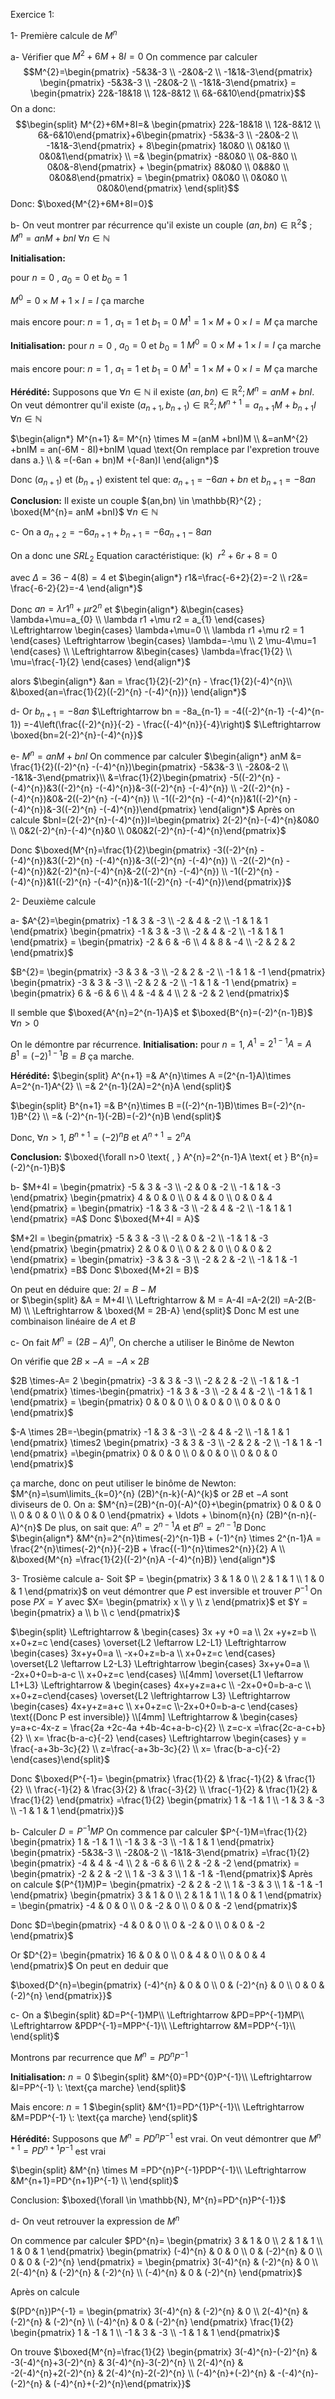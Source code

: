 Exercice 1: 

1- Première calcule de $M^{n}$

a- Vérifier que $M^{2}+6M+8I=0$
On commence par calculer
$$M^{2}=\begin{pmatrix} -5&3&-3 \\ -2&0&-2  \\ -1&1&-3\end{pmatrix} \begin{pmatrix} -5&3&-3 \\ -2&0&-2  \\ -1&1&-3\end{pmatrix} = \begin{pmatrix} 22&-18&18 \\ 12&-8&12  \\ 6&-6&10\end{pmatrix}$$
On a donc: 
$$\begin{split} M^{2}+6M+8I=& \begin{pmatrix} 22&-18&18 \\ 12&-8&12  \\ 6&-6&10\end{pmatrix}+6\begin{pmatrix} -5&3&-3 \\ -2&0&-2  \\ -1&1&-3\end{pmatrix} + 8\begin{pmatrix} 1&0&0 \\ 0&1&0  \\ 0&0&1\end{pmatrix} \\ =&  \begin{pmatrix} -8&0&0 \\ 0&-8&0 \\ 0&0&-8\end{pmatrix} + \begin{pmatrix} 8&0&0 \\ 0&8&0 \\ 0&0&8\end{pmatrix} = \begin{pmatrix} 0&0&0 \\ 0&0&0 \\ 0&0&0\end{pmatrix} \end{split}$$
Donc: $\boxed{M^{2}+6M+8I=0}$

b- On veut montrer par récurrence qu'il existe un couple 
$(an,bn) \in \mathbb{R}^{2}$$  ;  $M^{n}= anM +bnI$   $\forall n\in \mathbb{N}$ 

**Initialisation:**

pour $n=0$ , $a_{0} = 0$  et $b_{0} = 1$

$M^{0}=0 \times M + 1\times I=I$ ça marche

mais encore pour: $n=1$ , $a_{1} = 1$ et $b_{1} = 0$
$M^{1}=1 \times M + 0\times I=M$ ça marche

**Initialisation:**
pour $n=0$ , $a_{0} = 0$  et $b_{0} = 1$
$M^{0}=0 \times M + 1\times I=I$ ça marche

mais encore pour: $n=1$ , $a_{1} = 1$ et $b_{1} = 0$
$M^{1}=1 \times M + 0\times I=M$ ça marche

**Hérédité:** Supposons que $\forall n\in \mathbb{N}$ il existe  $(an,bn) \in \mathbb{R}^{2} ; M^{n}= anM +bnI$. 
On veut démontrer qu'il existe $(a_{n+1},b_{n+1}) \in \mathbb{R}^{2} ; M^{n+1}= a_{n+1}M +b_{n+1}I$ $\forall n\in \mathbb{N}$

$\begin{align*} M^{n+1} &= M^{n} \times M =(anM +bnI)M \\ &=anM^{2} +bnIM = an(-6M - 8I)+bnIM \quad \text{On remplace par l'expretion trouve dans a.} \\  & =(-6an + bn)M +(-8an)I \end{align*}$

Donc $(a_{n+1})$ et $(b_{n+1})$ existent tel que:
$a_{n+1} = -6an + bn$
et
$b_{n+1} = -8an$

**Conclusion:** Il existe un couple $(an,bn) \in \mathbb{R}^{2} ; \boxed{M^{n}= anM +bnI}$   $\forall n\in \mathbb{N}$ 

c- On a $a_{n+2} = -6a_{n+1} +b_{n+1} = -6a_{n+1} -8an$

On a donc une $SRL_{2}$
Equation caractéristique:  $\text{(k)} \hspace{6pt} r^{2}+6r+8=0$

avec $\Delta = 36-4(8) = 4$  et  $\begin{align*} r1&=\frac{-6+2}{2}=-2 \\ r2&= \frac{-6-2}{2}=-4 \end{align*}$

Donc $an =\lambda r1^{n}+ \mu r2^{n}$
et $\begin{align*} &\begin{cases} \lambda+\mu=a_{0} \\ \lambda r1 +\mu r2 = a_{1} \end{cases}  \Leftrightarrow \begin{cases} \lambda+\mu=0 \\ \lambda r1 +\mu r2 = 1 \end{cases}  \Leftrightarrow \begin{cases} \lambda=-\mu \\ 2 \mu-4\mu=1 \end{cases} \\  \Leftrightarrow &\begin{cases} \lambda=\frac{1}{2} \\ \mu=\frac{-1}{2} \end{cases} \end{align*}$

alors
$\begin{align*} &an = \frac{1}{2}(-2)^{n} - \frac{1}{2}(-4)^{n}\\ &\boxed{an=\frac{1}{2}((-2)^{n} -(-4)^{n})} \end{align*}$

d- Or $b_{n+1} = -8an$
$\Leftrightarrow bn = -8a_{n-1} = -4((-2)^{n-1} -(-4)^{n-1}) =-4\left(\frac{(-2)^{n}}{-2} - \frac{(-4)^{n}}{-4}\right)$
$\Leftrightarrow \boxed{bn=2(-2)^{n}-(-4)^{n}}$

e- $M^{n}= anM +bnI$
On commence par calculer
$\begin{align*} anM &= \frac{1}{2}((-2)^{n} -(-4)^{n})\begin{pmatrix} -5&3&-3 \\ -2&0&-2  \\ -1&1&-3\end{pmatrix}\\ &=\frac{1}{2}\begin{pmatrix} -5((-2)^{n} -(-4)^{n})&3((-2)^{n} -(-4)^{n})&-3((-2)^{n} -(-4)^{n}) \\ -2((-2)^{n} -(-4)^{n})&0&-2((-2)^{n} -(-4)^{n})  \\ -1((-2)^{n} -(-4)^{n})&1((-2)^{n} -(-4)^{n})&-3((-2)^{n} -(-4)^{n})\end{pmatrix} \end{align*}$
Après on calcule
$bnI=(2(-2)^{n}-(-4)^{n})I=\begin{pmatrix} 2(-2)^{n}-(-4)^{n}&0&0 \\ 0&2(-2)^{n}-(-4)^{n}&0 \\ 0&0&2(-2)^{n}-(-4)^{n}\end{pmatrix}$

Donc $\boxed{M^{n}=\frac{1}{2}\begin{pmatrix} -3((-2)^{n} -(-4)^{n})&3((-2)^{n} -(-4)^{n})&-3((-2)^{n} -(-4)^{n}) \\ -2((-2)^{n} -(-4)^{n})&2(-2)^{n}-(-4)^{n}&-2((-2)^{n} -(-4)^{n})  \\ -1((-2)^{n} -(-4)^{n})&1((-2)^{n} -(-4)^{n})&-1((-2)^{n} -(-4)^{n})\end{pmatrix}}$ 


2- Deuxième calcule

a- 
$A^{2}=\begin{pmatrix} -1 & 3 & -3 \\ -2 & 4 & -2 \\ -1 & 1 & 1 \end{pmatrix} \begin{pmatrix} -1 & 3 & -3 \\ -2 & 4 & -2 \\ -1 & 1 & 1 \end{pmatrix} = \begin{pmatrix} -2 & 6 & -6 \\ 4 & 8 & -4 \\ -2 & 2 & 2 \end{pmatrix}$

$B^{2}= \begin{pmatrix} -3 & 3 & -3 \\ -2 & 2 & -2 \\ -1 & 1 & -1 \end{pmatrix} \begin{pmatrix} -3 & 3 & -3 \\ -2 & 2 & -2 \\ -1 & 1 & -1 \end{pmatrix} = \begin{pmatrix} 6 & -6 & 6 \\ 4 & -4 & 4 \\ 2 & -2 & 2 \end{pmatrix}$

Il semble que $\boxed{A^{n}=2^{n-1}A}$ et $\boxed{B^{n}=(-2)^{n-1}B}$   $\forall n>0$

On le démontre par récurrence.
**Initialisation:** 
pour $n=1$, 
$A^{1}=2^{1-1}A =A$ 
$B^{1}=(-2)^{1-1}B =B$ ça marche.

**Hérédité:**
$\begin{split} A^{n+1} =& A^{n}\times A =(2^{n-1}A)\times A=2^{n-1}A^{2} \\ =& 2^{n-1}(2A)=2^{n}A \end{split}$

$\begin{split} B^{n+1} =& B^{n}\times B =((-2)^{n-1}B)\times B=(-2)^{n-1}B^{2} \\ =& (-2)^{n-1}(-2B)=(-2)^{n}B \end{split}$

Donc, $\forall n>1$, $B^{n+1}=(-2)^{n}B$  et  $A^{n+1}=2^{n}A$ 

**Conclusion:** $\boxed{\forall n>0 \text{ , } A^{n}=2^{n-1}A \text{  et  } B^{n}=(-2)^{n-1}B}$   

b-
$M+4I = \begin{pmatrix} -5 & 3 & -3 \\ -2 & 0 & -2 \\ -1 & 1 & -3 \end{pmatrix}  \begin{pmatrix} 4 & 0 & 0 \\ 0 & 4 & 0 \\ 0 & 0 & 4 \end{pmatrix} = \begin{pmatrix} -1 & 3 & -3 \\ -2 & 4 & -2 \\ -1 & 1 & 1 \end{pmatrix} =A$
Donc $\boxed{M+4I = A}$

$M+2I = \begin{pmatrix} -5 & 3 & -3 \\ -2 & 0 & -2 \\ -1 & 1 & -3 \end{pmatrix}  \begin{pmatrix} 2 & 0 & 0 \\ 0 & 2 & 0 \\ 0 & 0 & 2 \end{pmatrix} = \begin{pmatrix} -3 & 3 & -3 \\ -2 & 2 & -2 \\ -1 & 1 & -1 \end{pmatrix} =B$
Donc $\boxed{M+2I = B}$

On peut en déduire que:  $2I =B-M$     
or 
$\begin{split} &A = M+4I \\  \Leftrightarrow & M = A-4I =A-2(2I) =A-2(B-M) \\  \Leftrightarrow & \boxed{M = 2B-A} \end{split}$
Donc M est une combinaison linéaire de $A$ et $B$

c- On fait $M^{n} =( 2B-A)^{n}$, On cherche a utiliser le Binôme de Newton 

On vérifie que $2B \times-A = -A \times 2B$

$2B \times-A= 2 \begin{pmatrix} -3 & 3 & -3 \\ -2 & 2 & -2 \\ -1 & 1 & -1 \end{pmatrix} \times-\begin{pmatrix} -1 & 3 & -3 \\ -2 & 4 & -2 \\ -1 & 1 & 1 \end{pmatrix} = \begin{pmatrix} 0 & 0 & 0 \\ 0 & 0 & 0 \\ 0 & 0 & 0  \end{pmatrix}$

$-A \times 2B=-\begin{pmatrix} -1 & 3 & -3 \\ -2 & 4 & -2 \\ -1 & 1 & 1 \end{pmatrix} \times2 \begin{pmatrix} -3 & 3 & -3 \\ -2 & 2 & -2 \\ -1 & 1 & -1 \end{pmatrix} =\begin{pmatrix} 0 & 0 & 0 \\ 0 & 0 & 0 \\ 0 & 0 & 0  \end{pmatrix}$

ça marche, donc on peut utiliser le binôme de Newton:
$M^{n}=\sum\limits_{k=0}^{n} (2B)^{n-k}(-A)^{k}$
or $2B$ et $-A$ sont diviseurs de $0$. On a:
$M^{n}=(2B)^{n-0}(-A)^{0}+\begin{pmatrix} 0 & 0 & 0 \\ 0 & 0 & 0 \\ 0 & 0 & 0 \end{pmatrix} + \ldots + \binom{n}{n} (2B)^{n-n}(-A)^{n}$
De plus, on sait que: $A^{n}=2^{n-1}A$ et $B^{n}=2^{n-1}B$
Donc
$\begin{align*} &M^{n}=2^{n}\times(-2)^{n-1}B + (-1)^{n} \times 2^{n-1}A = \frac{2^{n}\times(-2)^{n}}{-2}B +  \frac{(-1)^{n}\times2^{n}}{2} A \\ &\boxed{M^{n} =\frac{1}{2}((-2)^{n}A -(-4)^{n}B)} \end{align*}$


3- Trosième calcule
a- Soit $P =  \begin{pmatrix} 3 & 1 & 0 \\ 2 & 1 & 1 \\ 1 & 0 & 1 \end{pmatrix}$ on veut démontrer que $P$ est inversible et trouver $P^{-1}$
On pose $PX = Y$ avec $X= \begin{pmatrix} x \\ y \\ z \end{pmatrix}$ et $Y = \begin{pmatrix} a  \\ b \\ c \end{pmatrix}$ 

$\begin{split} \Leftrightarrow & \begin{cases} 3x +y +0 =a \\ 2x +y+z=b \\ x+0+z=c \end{cases} \overset{L2 \leftarrow L2-L1} \Leftrightarrow \begin{cases} 3x+y+0=a \\ -x+0+z=b-a \\ x+0+z=c \end{cases} \overset{L2 \leftarrow L2-L3}  \Leftrightarrow \begin{cases} 3x+y+0=a \\ -2x+0+0=b-a-c \\ x+0+z=c \end{cases} \\[4mm] \overset{L1 \leftarrow L1+L3}  \Leftrightarrow  & \begin{cases} 4x+y+z=a+c \\ -2x+0+0=b-a-c \\ x+0+z=c\end{cases}  \overset{L2 \leftrightarrow L3}  \Leftrightarrow \begin{cases} 4x+y+z=a+c \\ x+0+z=c \\-2x+0+0=b-a-c \end{cases} \text{(Donc P est inversible)} \\[4mm] \Leftrightarrow & \begin{cases} y=a+c-4x-z = \frac{2a +2c-4a +4b-4c+a-b-c}{2} \\ z=c-x =\frac{2c-a-c+b}{2}  \\ x= \frac{b-a-c}{-2} \end{cases} \Leftrightarrow \begin{cases} y = \frac{-a+3b-3c}{2} \\ z=\frac{-a+3b-3c}{2}  \\ x= \frac{b-a-c}{-2} \end{cases}\end{split}$

Donc $\boxed{P^{-1}=  \begin{pmatrix} \frac{1}{2} & \frac{-1}{2} & \frac{1}{2} \\ \frac{-1}{2} & \frac{3}{2} & \frac{-3}{2} \\ \frac{-1}{2}  & \frac{1}{2} & \frac{1}{2} \end{pmatrix} =\frac{1}{2} \begin{pmatrix} 1 & -1 & 1 \\ -1 & 3 & -3  \\ -1 & 1 & 1 \end{pmatrix}}$

b- Calculer $D=P^{-1}MP$
On commence par calculer
$P^{-1}M=\frac{1}{2} \begin{pmatrix} 1 & -1 & 1 \\ -1 & 3 & -3  \\ -1 & 1 & 1 \end{pmatrix} \begin{pmatrix} -5&3&-3 \\ -2&0&-2  \\ -1&1&-3\end{pmatrix} =\frac{1}{2}  \begin{pmatrix} -4 & 4 & -4  \\ 2 & -6 & 6 \\ 2 & -2 & -2 \end{pmatrix} = \begin{pmatrix} -2 & 2 & -2  \\ 1 & -3 & 3 \\ 1 & -1 & -1\end{pmatrix}$
Après on calcule
$(P^{1}M)P= \begin{pmatrix} -2 & 2 & -2  \\ 1 & -3 & 3 \\ 1 & -1 & -1 \end{pmatrix} \begin{pmatrix} 3 & 1 & 0 \\ 2 & 1 & 1 \\ 1 & 0 & 1 \end{pmatrix} = \begin{pmatrix} -4  & 0 & 0  \\ 0 & -2 & 0 \\ 0 & 0 & -2 \end{pmatrix}$

Donc $D=\begin{pmatrix} -4  & 0 & 0  \\ 0 & -2 & 0 \\ 0 & 0 & -2 \end{pmatrix}$

Or $D^{2}= \begin{pmatrix} 16 & 0 & 0 \\ 0 & 4 & 0 \\ 0 & 0 & 4 \end{pmatrix}$ On peut en deduir que

$\boxed{D^{n}=\begin{pmatrix} (-4)^{n}  & 0 & 0  \\ 0 & (-2)^{n} & 0 \\ 0 & 0 & (-2)^{n} \end{pmatrix}}$

c- On a 
$\begin{split} &D=P^{-1}MP\\ \Leftrightarrow &PD=PP^{-1}MP\\ \Leftrightarrow &PDP^{-1}=MPP^{-1}\\ \Leftrightarrow &M=PDP^{-1}\\ \end{split}$

Montrons par recurrence que $M^{n}=PD^{n}P^{-1}$

**Initialisation:** $n=0$    $\begin{split} &M^{0}=PD^{0}P^{-1}\\ \Leftrightarrow &I=PP^{-1} \: \text{ça marche}  \end{split}$

Mais encore: $n=1$  $\begin{split} &M^{1}=PD^{1}P^{-1}\\ \Leftrightarrow &M=PDP^{-1} \: \text{ça marche}  \end{split}$

**Hérédité:** Supposons que $M^{n}=PD^{n}P^{-1}$ est vrai. 
On veut démontrer que $M^{n+1}=PD^{n+1}P^{-1}$ est vrai

$\begin{split} &M^{n} \times M =PD^{n}P^{-1}PDP^{-1}\\ \Leftrightarrow &M^{n+1}=PD^{n+1}P^{-1} \\ \end{split}$

Conclusion: $\boxed{\forall \in \mathbb{N}, M^{n}=PD^{n}P^{-1}}$

d- On veut retrouver la expression de $M^{n}$

On commence par calculer
$PD^{n}= \begin{pmatrix} 3 & 1 & 0 \\ 2 & 1 & 1 \\ 1 & 0 & 1 \end{pmatrix} \begin{pmatrix} (-4)^{n}  & 0 & 0  \\ 0 & (-2)^{n} & 0 \\ 0 & 0 & (-2)^{n} \end{pmatrix} = \begin{pmatrix} 3(-4)^{n}  & (-2)^{n} & 0  \\ 2(-4)^{n} & (-2)^{n} & (-2)^{n} \\ (-4)^{n} & 0 & (-2)^{n} \end{pmatrix}$

Après on calcule 

$(PD^{n})P^{-1} = \begin{pmatrix} 3(-4)^{n}  & (-2)^{n} & 0  \\ 2(-4)^{n} & (-2)^{n} & (-2)^{n} \\ (-4)^{n} & 0 & (-2)^{n} \end{pmatrix} \frac{1}{2} \begin{pmatrix} 1 & -1 & 1 \\ -1 & 3 & -3  \\ -1 & 1 & 1 \end{pmatrix}$

On trouve $\boxed{M^{n}=\frac{1}{2} \begin{pmatrix} 3(-4)^{n}-(-2)^{n} & -3(-4)^{n}+3(-2)^{n} & 3(-4)^{n}-3(-2)^{n} \\ 2(-4)^{n} & -2(-4)^{n}+2(-2)^{n}  & 2(-4)^{n}-2(-2)^{n} \\ (-4)^{n}+(-2)^{n}  & -(-4)^{n}-(-2)^{n} & (-4)^{n}+(-2)^{n}\end{pmatrix}}$